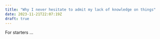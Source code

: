 ```yaml
---
title: "Why I never hesitate to admit my lack of knowledge on things"
date: 2023-11-21T22:07:19Z
draft: true
---
```


For starters ...